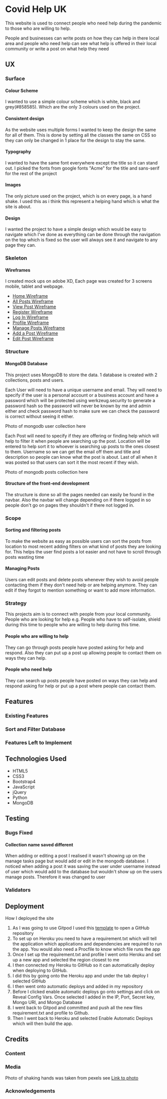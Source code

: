 # Covid Help UK 
This website is used to connect people who need help during the pandemic to those who are willing to help. 

People and businesses can write posts on how they can help in there local area and people who need help can see what help is offered in their local community or write a post on what help they need 

## UX

### Surface 
#### Colour Scheme 
I wanted to use a simple colour scheme which is white, black and grey(#858585). Which are the only 3 colours used on the project.

#### Consistent design 
As the website uses multiple forms I wanted to keep the design the same for all of them. This is done by setting all the classes the same on CSS so they can only be changed in 1 place for the design to stay the same.

#### Typography 
I wanted to have the same font everywhere except the title so it can stand out. I picked the fonts from google fonts "Acme" for the title and sans-serif for the rest of the project 

#### Images
The only picture used on the project, which is on every page, is a hand shake. I used this as i think this represent a helping hand which is what the site is about. 

#### Design 
I wanted the project to have a simple design which would be easy to navigate which I've done as everything can be done through the navigation on the top which is fixed so the user will always see it and navigate to any page they can. 


### Skeleton

#### Wireframes
I created mock ups on adobe XD, Each page was created for 3 screens mobile, tablet and webpage.

* [Home Wireframe](https://e909c6aa-ce98-4438-9132-5f085b935b19.ws-eu01.gitpod.io/files/download/?id=5aae8f3a-e277-4dc7-b766-cd9e67def832)
* [All Posts Wireframe](https://e909c6aa-ce98-4438-9132-5f085b935b19.ws-eu01.gitpod.io/files/download/?id=6f14b072-4e26-40bb-8960-7e95f1c5ba3b)
* [View Post Wireframe](https://e909c6aa-ce98-4438-9132-5f085b935b19.ws-eu01.gitpod.io/files/download/?id=2f08bcdb-8c2e-4dfd-8a61-79a90caccce6)
* [Register Wireframe](https://e909c6aa-ce98-4438-9132-5f085b935b19.ws-eu01.gitpod.io/files/download/?id=7f9c63f5-1e7d-4793-8436-d6f4d83ef5e5)
* [Log In Wireframe](https://e909c6aa-ce98-4438-9132-5f085b935b19.ws-eu01.gitpod.io/files/download/?id=04d71d4e-e566-4e10-a666-0a3a0f2390dd)
* [Profile Wireframe](https://e909c6aa-ce98-4438-9132-5f085b935b19.ws-eu01.gitpod.io/files/download/?id=032c9ee0-8274-48b7-bde9-c2a826d51eac)
* [Manage Posts Wireframe](https://e909c6aa-ce98-4438-9132-5f085b935b19.ws-eu01.gitpod.io/files/download/?id=1d69faa8-4d3a-4916-ad18-b39fca3bc2d0)
* [Add a Post Wireframe](https://e909c6aa-ce98-4438-9132-5f085b935b19.ws-eu01.gitpod.io/files/download/?id=28d53385-acc0-46f4-a9cb-93082c2e261e)
* [Edit Post Wireframe](https://e909c6aa-ce98-4438-9132-5f085b935b19.ws-eu01.gitpod.io/files/download/?id=9c7d1eb0-9d56-4d83-843f-520dd9340e2e)

### Structure

#### MongoDB Database
This project uses MongoDB to store the data. 1 database is created with 2 collections, posts and users. 

Each User will need to have a unique username and email. They will need to specify if the user is a personal account or a business account and have a password which will be protected using  werkzeug.security to generate a password hash so the password will never be known by me and admin either and check password hash to make sure we can check the password is correct without seeing it either. 

Photo of mongodb user collection here 

Each Post will need to specify if they are offering or finding help which will help to filter it when people are searching up the post. Location will be entered to help sort it to whoever is searching up posts to the ones closest to them. Username so we can get the email off them and title and description so people can know what the post is about. Last of all when it was posted so that users can sort it the most recent if they wish. 

Photo of mongodb posts collection here 

#### Structure of the front-end development 
The structure is done so all the pages needed can easily be found in the navbar. Also the navbar will change depending on if there logged in so people don't go on pages they shouldn't if there not logged in. 


### Scope 

#### Sorting and filtering posts 
To make the website as easy as possible users can sort the posts from location to most recent adding filters on what kind of posts they are looking for. This helps the user find posts a lot easier and not have to scroll through posts wasting time 

#### Managing Posts 
Users can edit posts and delete posts whenever they wish to avoid people contacting them if they don't need help or are helping anymore. They can edit if they forgot to mention something or want to add more information. 

### Strategy 
This projects aim is to connect with people from your local community. People who are looking for help e.g. People who have to self-isolate, shield during this time to people who are willing to help during this time. 

#### People who are willing to help 
They can go through posts people have posted asking for help and respond. Also they can put up a post up allowing people to contact them on ways they can help. 

#### People who need help 
They can search up posts people have posted on ways they can help and respond asking for help or put up a post where people can contact them.

## Features
 
### Existing Features

### Sort and Filter Database 


### Features Left to Implement

## Technologies Used

* HTML5
* CSS3
* Bootstrap4 
* JavaScript
* jQuery
* Python
* MongoDB


## Testing

### Bugs Fixed 

#### Collection name saved different 
When adding or editing a post I realised it wasn't showing up on the manage tasks page but would add or edit in the mongodb database. I noticed when adding a post it was saving the user under username instead of user which would add to the database but wouldn't show up on the users manage posts. Therefore it was changed to user 

### Validators

## Deployment

How I deployed the site 
	
1. As I was going to use Gitpod I used this [template](https://github.com/Code-Institute-Org/gitpod-full-template) to open a GitHub repository 
2. To set up on Heroku you need to have a requirement.txt which will tell the application which applications and dependencies are required to run the app. You would also need a Procfile to know which file runs the app
3. Once I set up the requirement.txt and profile I went onto Heroku and set up a new app and selected the region closest to me 
4. I then connected my Heroku to GitHub so it can automatically deploy when deploying to GitHub.  
5. I did this by going onto the Heroku app and under the tab deploy I selected GitHub 
6. I then went onto automatic deploys and added in my repository
7. Before I clicked enable automatic deploys go onto settings and click on Reveal Config Vars. Once selected I added in the IP, Port, Secret key, Mongo URI, and Mongo Database 
8. I went back to Gitpod and committed and push all the new files requirement.txt and profile to Github. 
9. Then I went back to Heroku and selected Enable Automatic Deploys which will then build the app. 
 
## Credits

### Content
### Media

Photo of shaking hands was taken from pexels see [Link to photo](https://www.pexels.com/photo/monochrome-photo-of-couple-holding-hands-1004014/)

### Acknowledgements
